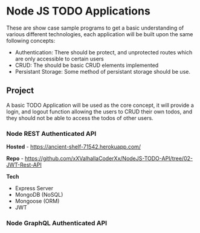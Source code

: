 # Node JS TODO Applications
These are show case sample programs to get a basic understanding of various different technologies, each application will be built upon the same following concepts:

- Authentication: There should be protect, and unprotected routes which are only accessible to certain users
- CRUD: The should be basic CRUD elements implemented
- Persistant Storage: Some method of persistant storage should be use.

## Project

A basic TODO Application will be used as the core concept, it will provide a login, and logout function allowing the users to CRUD their own todos, and they should
not be able to access the todos of other users.

### Node REST Authenticated API

**Hosted** - https://ancient-shelf-71542.herokuapp.com/

**Repo** - https://github.com/xXValhallaCoderXx/NodeJS-TODO-API/tree/02-JWT-Rest-API

**Tech**
- Express Server
- MongoDB (NoSQL)
- Mongoose (ORM)
- JWT



### Node GraphQL Authenticated API
